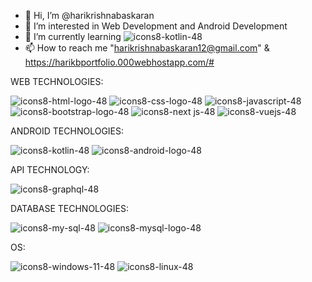 
- 👋 Hi, I’m @harikrishnabaskaran
- 👀 I’m interested in Web Development and Android Development
- 🌱 I’m currently learning ![icons8-kotlin-48](https://github.com/harikrishnabaskaran/harikrishnabaskaran/assets/136921665/2bc7ebaf-bb3f-4e95-8456-e90f105b74c3)
- 📫 How to reach me "harikrishnabaskaran12@gmail.com" & https://harikbportfolio.000webhostapp.com/#

WEB TECHNOLOGIES:

![icons8-html-logo-48](https://github.com/harikrishnabaskaran/harikrishnabaskaran/assets/136921665/203df11a-0102-474c-a178-b65b6bd83e48) ![icons8-css-logo-48](https://github.com/harikrishnabaskaran/harikrishnabaskaran/assets/136921665/3186ab04-e1ff-43f7-9880-85fa88b9574e) 
![icons8-javascript-48](https://github.com/harikrishnabaskaran/harikrishnabaskaran/assets/136921665/fd82510b-0792-4656-a34c-9c8cb7c2132f) ![icons8-bootstrap-logo-48](https://github.com/harikrishnabaskaran/harikrishnabaskaran/assets/136921665/9eeabd61-5542-41c4-8ac6-d38e8d797afa) ![icons8-next js-48](https://github.com/harikrishnabaskaran/harikrishnabaskaran/assets/136921665/3224dd56-211b-47de-9b05-e79b67e747bc)
![icons8-vuejs-48](https://github.com/harikrishnabaskaran/harikrishnabaskaran/assets/136921665/8854d939-a9f8-4c0c-9ff4-b61d2c9f0457)

ANDROID TECHNOLOGIES:

![icons8-kotlin-48](https://github.com/harikrishnabaskaran/harikrishnabaskaran/assets/136921665/2bc7ebaf-bb3f-4e95-8456-e90f105b74c3)
![icons8-android-logo-48](https://github.com/harikrishnabaskaran/harikrishnabaskaran/assets/136921665/80fcdb38-1fa5-4f00-8b67-88119357f819)

API TECHNOLOGY:

![icons8-graphql-48](https://github.com/harikrishnabaskaran/harikrishnabaskaran/assets/136921665/005e8fa3-ffc5-4e93-a421-67acf21c2beb)

DATABASE TECHNOLOGIES:

![icons8-my-sql-48](https://github.com/harikrishnabaskaran/harikrishnabaskaran/assets/136921665/e8316b7d-194a-4f70-9275-c20ecb532ca5)
![icons8-mysql-logo-48](https://github.com/harikrishnabaskaran/harikrishnabaskaran/assets/136921665/0cb6ba24-8a47-4c0e-a0cf-9cf3bdf052d8)

OS:

![icons8-windows-11-48](https://github.com/harikrishnabaskaran/harikrishnabaskaran/assets/136921665/d4b3d546-912a-4da9-a544-d0876c1bf139)
![icons8-linux-48](https://github.com/harikrishnabaskaran/harikrishnabaskaran/assets/136921665/431b59f2-f70d-4c94-90ec-c4d6fa4f6be6)



